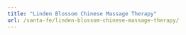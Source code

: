 ```yaml
---
title: "Linden Blossom Chinese Massage Therapy"
url: /santa-fe/linden-blossom-chinese-massage-therapy/
---
```

